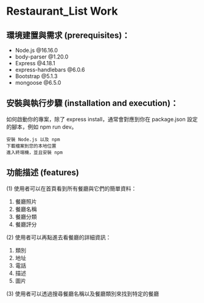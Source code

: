 # Restaurant_List Work

## 環境建置與需求 (prerequisites)：

- Node.js @16.16.0
- body-parser @1.20.0
- Express @4.18.1
- express-handlebars @6.0.6
- Bootstrap @5.1.3
- mongoose @6.5.0

## 安裝與執行步驟 (installation and execution)：

如何啟動你的專案，除了 express install，通常會對應到你在 package.json 設定的腳本，例如 npm run dev。

```
安裝 Node.js 以及 npm
下載檔案到您的本地位置
進入終端機，並且安裝 npm
```

## 功能描述 (features)

(1) 使用者可以在首頁看到所有餐廳與它們的簡單資料：

1. 餐廳照片
2. 餐廳名稱
3. 餐廳分類
4. 餐廳評分

(2) 使用者可以再點進去看餐廳的詳細資訊：

1. 類別
2. 地址
3. 電話
4. 描述
5. 圖片

(3) 使用者可以透過搜尋餐廳名稱以及餐廳類別來找到特定的餐廳
